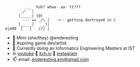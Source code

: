 ```
         ___  huh? whaa- aa- tt???
       _/   | 
      |_____| {@)
        --- == _/\ |    <-- getting destroyed in C
      [_____]   __)| 
ejm98  |   |   //| |
```
- 🌾 Mimi (she/they) @enderesting
- 🍙 Aspiring game dev/artist
- 🌱 Currently doing an Informatics Engineering Masters at IST
- 🌐 [youtube](https://www.youtube.com/channel/UCW_tTycD3_Uhe22CBzBbEYw) 💛 [itch.io](https://enderesting.itch.io/) 💛 [instagram](https://www.instagram.com/enderesting/)
- 📫 email: enderesting.em@gmail.com

<!---
enderesting/enderesting is a ✨ special ✨ repository because its `README.md` (this file) appears on your GitHub profile.
You can click the Preview link to take a look at your changes.
--->
